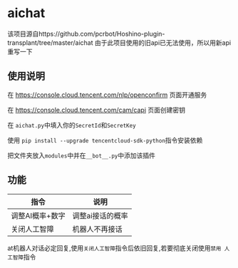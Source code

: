 # aichat
该项目源自https://github.com/pcrbot/Hoshino-plugin-transplant/tree/master/aichat
由于此项目使用的旧api已无法使用，所以用新api重写一下

## 使用说明

在 https://console.cloud.tencent.com/nlp/openconfirm 页面开通服务

在 https://console.cloud.tencent.com/cam/capi 页面创建密钥

在 `aichat.py`中填入你的`SecretId`和`SecretKey`

使用 `pip install --upgrade tencentcloud-sdk-python`指令安装依赖

把文件夹放入`modules`中并在`__bot__.py`中添加该插件

## 功能
|指令|说明|
|-----|-----|
|调整AI概率+数字|调整ai接话的概率|
|关闭人工智障|机器人不再接话|
at机器人对话必定回复,使用`关闭人工智障`指令后依旧回复,若要彻底关闭使用`禁用 人工智障`指令